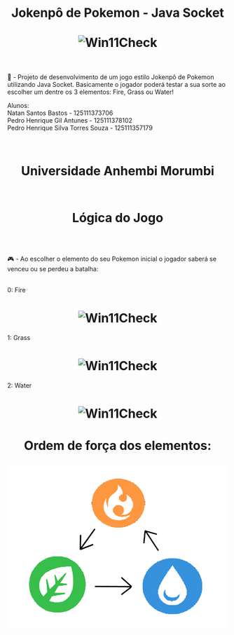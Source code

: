 <h1 align="center">  Jokenpô de Pokemon - Java Socket
  <br><br>
  <img src ="https://editors.dexerto.com/wp-content/uploads/2022/07/15/Best-starter-Pokemon-ranked.jpg" alt="Win11Check" width="900">
  <br><br>
</h1>

<p> 🎲 - Projeto de desenvolvimento de um jogo estilo Jokenpô de Pokemon utilizando Java Socket. Basicamente o jogador poderá testar a sua sorte ao escolher um dentre os 3 elementos: Fire, Grass ou Water! </p>


Alunos:<br>
Natan Santos Bastos - 125111373706 <br>
Pedro Henrique Gil Antunes - 125111378102 <br>
Pedro Henrique Silva Torres Souza - 125111357179 <br>
 <br><br>

<h1 align="center">Universidade Anhembi Morumbi
  <br><br>


<h1 align="center"> Lógica do Jogo </h1>
  <br><br>


<p> 🎮 - Ao escolher o elemento do seu Pokemon inicial o jogador saberá se venceu ou se perdeu a batalha:
   <br><br>
 
 0: Fire
 
<h1 align="center">
<img src = "https://upload.wikimedia.org/wikipedia/commons/thumb/5/56/Pokémon_Fire_Type_Icon.svg/1024px-Pokémon_Fire_Type_Icon.svg.png" alt="Win11Check" width="300">
<br>
</h1>
 
 1: Grass
 
 <h1 align="center">
<img src = "https://upload.wikimedia.org/wikipedia/commons/thumb/f/f6/Pokémon_Grass_Type_Icon.svg/2048px-Pokémon_Grass_Type_Icon.svg.png" alt="Win11Check" width="300">
<br>
</h1>

 2: Water
 
<h1 align="center">
<img src = "https://upload.wikimedia.org/wikipedia/commons/thumb/0/0b/Pokémon_Water_Type_Icon.svg/2048px-Pokémon_Water_Type_Icon.svg.png" alt="Win11Check" width="300">
<br>
</h1>

<h1 align="center">
<p> Ordem de força dos elementos: <p>
 <img src ="Elementos.png">
  <br><br>
</h1>
